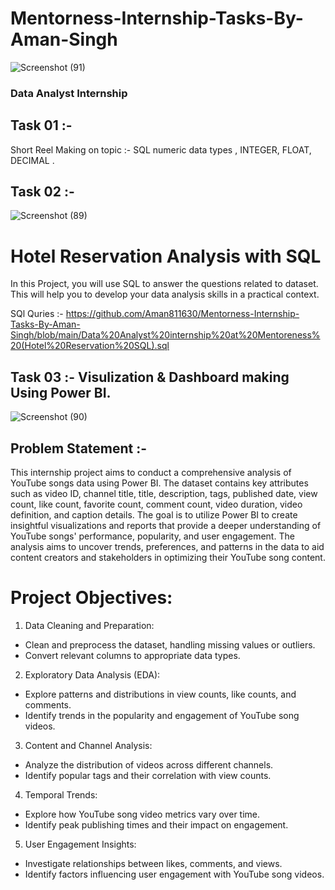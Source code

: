 # Mentorness-Internship-Tasks-By-Aman-Singh
![Screenshot (91)](https://github.com/Aman811630/Mentorness-Internship-Tasks-By-Aman-Singh/assets/100797749/ec62752c-c955-480e-85fa-c52b13f0240c)

### Data Analyst Internship
## Task 01 :- 
Short Reel Making on topic :- SQL numeric data types , INTEGER, FLOAT, DECIMAL .

## Task 02 :- 
![Screenshot (89)](https://github.com/Aman811630/Mentorness-Internship-Tasks-By-Aman-Singh/assets/100797749/df768c62-6b96-42e5-b84c-91a9b52629c7)

# Hotel Reservation Analysis with SQL

In this Project, you will use SQL to answer the questions related to dataset. This will help you to develop
your data analysis skills in a practical context.

SQl Quries :- https://github.com/Aman811630/Mentorness-Internship-Tasks-By-Aman-Singh/blob/main/Data%20Analyst%20internship%20at%20Mentoreness%20(Hotel%20Reservation%20SQL).sql


## Task 03 :- Visulization & Dashboard making Using Power BI.

![Screenshot (90)](https://github.com/Aman811630/Mentorness-Internship-Tasks-By-Aman-Singh/assets/100797749/94af9951-1b8b-4103-8fc4-f49fd36e6f32)

## Problem Statement :- 
This internship project aims to conduct a comprehensive analysis of YouTube songs data using Power BI.
The dataset contains key attributes such as video ID, channel title, title, description, tags, published date,
view count, like count, favorite count, comment count, video duration, video definition, and caption
details. The goal is to utilize Power BI to create insightful visualizations and reports that provide a deeper
understanding of YouTube songs' performance, popularity, and user engagement. The analysis aims to
uncover trends, preferences, and patterns in the data to aid content creators and stakeholders in
optimizing their YouTube song content.

# Project Objectives:

1. Data Cleaning and Preparation:
  - Clean and preprocess the dataset, handling missing values or outliers.
  - Convert relevant columns to appropriate data types.

2. Exploratory Data Analysis (EDA):
  - Explore patterns and distributions in view counts, like counts, and comments.
  - Identify trends in the popularity and engagement of YouTube song videos.

3. Content and Channel Analysis:
  - Analyze the distribution of videos across different channels.
  - Identify popular tags and their correlation with view counts.

4. Temporal Trends:
  - Explore how YouTube song video metrics vary over time.
  - Identify peak publishing times and their impact on engagement.

5. User Engagement Insights:
  - Investigate relationships between likes, comments, and views.
  - Identify factors influencing user engagement with YouTube song videos.

